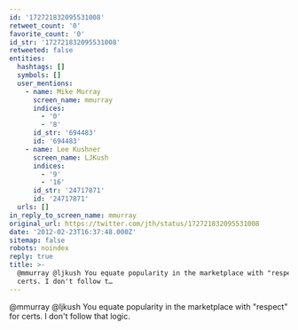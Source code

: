 ```yaml
---
id: '172721832095531008'
retweet_count: '0'
favorite_count: '0'
id_str: '172721832095531008'
retweeted: false
entities:
  hashtags: []
  symbols: []
  user_mentions:
    - name: Mike Murray
      screen_name: mmurray
      indices:
        - '0'
        - '8'
      id_str: '694483'
      id: '694483'
    - name: Lee Kushner
      screen_name: LJKush
      indices:
        - '9'
        - '16'
      id_str: '24717871'
      id: '24717871'
  urls: []
in_reply_to_screen_name: mmurray
original_url: https://twitter.com/jth/status/172721832095531008
date: '2012-02-23T16:37:48.000Z'
sitemap: false
robots: noindex
reply: true
title: >-
  @mmurray @ljkush You equate popularity in the marketplace with "respect" for
  certs. I don't follow t…
---
```


@mmurray @ljkush You equate popularity in the marketplace with "respect" for certs. I don't follow that logic.